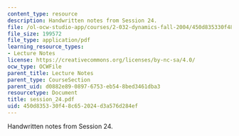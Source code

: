 ```yaml
---
content_type: resource
description: Handwritten notes from Session 24.
file: /ol-ocw-studio-app/courses/2-032-dynamics-fall-2004/450d835330f48c652024d3a576d284ef_session_24.pdf
file_size: 199572
file_type: application/pdf
learning_resource_types:
- Lecture Notes
license: https://creativecommons.org/licenses/by-nc-sa/4.0/
ocw_type: OCWFile
parent_title: Lecture Notes
parent_type: CourseSection
parent_uid: d0882e89-0897-6753-eb54-8bed3461dba3
resourcetype: Document
title: session_24.pdf
uid: 450d8353-30f4-8c65-2024-d3a576d284ef
---
```

Handwritten notes from Session 24.